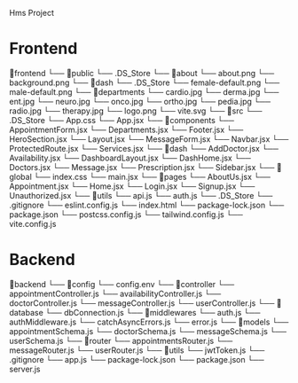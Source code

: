 Hms Project

# Frontend
📁frontend
    └── 📁public
        └── .DS_Store
        └── 📁about
            └── about.png
            └── background.png
        └── 📁dash
            └── .DS_Store
            └── female-default.png
            └── male-default.png
        └── 📁departments
            └── cardio.jpg
            └── derma.jpg
            └── ent.jpg
            └── neuro.jpg
            └── onco.jpg
            └── ortho.jpg
            └── pedia.jpg
            └── radio.jpg
            └── therapy.jpg
        └── logo.png
        └── vite.svg
    └── 📁src
        └── .DS_Store
        └── App.css
        └── App.jsx
        └── 📁components
            └── AppointmentForm.jsx
            └── Departments.jsx
            └── Footer.jsx
            └── HeroSection.jsx
            └── Layout.jsx
            └── MessageForm.jsx
            └── Navbar.jsx
            └── ProtectedRoute.jsx
            └── Services.jsx
        └── 📁dash
            └── AddDoctor.jsx
            └── Availability.jsx
            └── DashboardLayout.jsx
            └── DashHome.jsx
            └── Doctors.jsx
            └── Message.jsx
            └── Prescription.jsx
            └── Sidebar.jsx
        └── 📁global
        └── index.css
        └── main.jsx
        └── 📁pages
            └── AboutUs.jsx
            └── Appointment.jsx
            └── Home.jsx
            └── Login.jsx
            └── Signup.jsx
            └── Unauthorized.jsx
        └── 📁utils
            └── api.js
            └── auth.js
    └── .DS_Store
    └── .gitignore
    └── eslint.config.js
    └── index.html
    └── package-lock.json
    └── package.json
    └── postcss.config.js
    └── tailwind.config.js
    └── vite.config.js


# Backend
📁backend
    └── 📁config
        └── config.env
    └── 📁controller
        └── appointmentController.js
        └── availabilityController.js
        └── doctorController.js
        └── messageController.js
        └── userController.js
    └── 📁database
        └── dbConnection.js
    └── 📁middlewares
        └── auth.js
        └── authMiddleware.js
        └── catchAsyncErrors.js
        └── error.js
    └── 📁models
        └── appointmentSchema.js
        └── doctorSchema.js
        └── messageSchema.js
        └── userSchema.js
    └── 📁router
        └── appointmentsRouter.js
        └── messageRouter.js
        └── userRouter.js
    └── 📁utils
        └── jwtToken.js
    └── .gitignore
    └── app.js
    └── package-lock.json
    └── package.json
    └── server.js